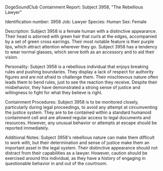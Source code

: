 DogeSoundClub Containment Report: Subject 3958, "The Rebellious Lawyer"

Identification number: 3958
Job: Lawyer
Species: Human
Sex: Female

Description:
Subject 3958 is a female human with a distinctive appearance. Their head is adorned with green hair that curls at the edges, accompanied by a set of green cross earrings. Their most notable feature is their purple lips, which attract attention wherever they go. Subject 3958 has a tendency to wear normal glasses, which serve both as an accessory and to aid their vision.

Personality:
Subject 3958 is a rebellious individual that enjoys breaking rules and pushing boundaries. They display a lack of respect for authority figures and are not afraid to challenge them. Their mischievous nature often leads them to bend rules, just to see the reaction they receive. Despite their misbehavior, they have demonstrated a strong sense of justice and willingness to fight for what they believe is right. 

Containment Procedures:
Subject 3958 is to be monitored closely, particularly during legal proceedings, to avoid any attempt at circumventing the justice system. They are to be contained within a standard humanoid containment cell and are allowed regular access to legal documents and resources. However, any unusual behavior or attempts at escape should be reported immediately.

Additional Notes:
Subject 3958's rebellious nature can make them difficult to work with, but their determination and sense of justice make them an important asset in the legal system. Their distinctive appearance should not distract from their capabilities as a lawyer. However, caution should be exercised around this individual, as they have a history of engaging in questionable behavior in and out of the courtroom.